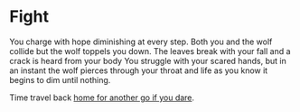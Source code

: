 # Fight

You charge with hope diminishing at every step. Both you and the wolf collide but the wolf toppels you down. The leaves break with your fall and a crack is heard from your body You struggle with your scared hands, but in an instant the wolf pierces through your throat and life as you know it begins to dim until nothing.

Time travel back [home for another go if you dare](./Home.md).